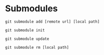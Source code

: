 # Submodules

```
git submodule add [remote url] [local path]
```

```
git submodule init
```

```
git submodule update
```

```
git submodule rm [local path]
```



